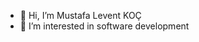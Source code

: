 - 👋 Hi, I’m Mustafa Levent KOÇ
- 👀 I’m interested in software development


<!---
mlkoc/mlkoc is a ✨ special ✨ repository because its `README.md` (this file) appears on your GitHub profile.
You can click the Preview link to take a look at your changes.
--->
